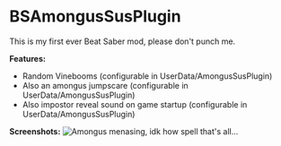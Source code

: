 # BSAmongusSusPlugin

This is my first ever Beat Saber mod, please don't punch me.

**Features:**
- Random Vinebooms (configurable in UserData/AmongusSusPlugin)
- Also an amongus jumpscare (configurable in UserData/AmongusSusPlugin)
- Also impostor reveal sound on game startup (configurable in UserData/AmongusSusPlugin)

**Screenshots:**
![Amongus menasing, idk how spell](https://cdn.upload.systems/uploads/JX6FrhE2.jpg)
that's all...
